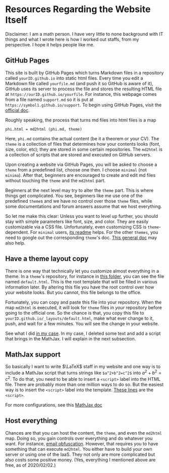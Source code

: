 


# Resources Regarding the Website Itself

Disclaimer:
I am a math person.
I have very little to none background with IT things and
what I wrote here is how I worked out staffs, from my perspective.
I hope it helps people like me.


## GitHub Pages

This site is built by GitHub Pages which turns Markdown files
in a repository called `yourID.github.io` into static html files.
Every time you edit a Markdown file called `yourfile.md`
(and push it so GitHub is aware of it),
GitHub uses its server to process the file and
stores the resulting HTML file at `https://ourID.github.io/yourfile`.
For instance, this webpage comes from a file named `support.md`
so it is put at `https://symbol1.github.io/support`.
To begin using GitHub Pages,
visit the [official doc](https://pages.github.com/).

Roughly speaking, the process that turns md files into html files is a map

    phi.html = md2html (phi.md, theme)

Here, `phi.md` contains the actual content (be it a theorem or your CV).
The `theme` is a collection of files that determines
how your contents looks (font, size, color, etc);
they are stored in some certain repositories.
The `md2html` is a collection of scripts
that are stored and executed on GitHub servers.

Upon creating a website via GitHub Pages,
you will be asked to choose a `theme` from a predefined list, choose one then.
I choose `minimal` (not `minima`).
After that, beginners are encouraged to create and edit md files
without touching the `theme` and the `md2html` part.

Beginners at the next level may try to alter the `theme` part.
This is where things get complicated.
You see, beginners like me use one of the predefined `theme`s
and we have no control over those `theme` files,
while some documentations and forum answers assume that we host everything.

So let me make this clear:
Unless you want to level up further,
you should stay with simple parameters like font, size, and color.
They are easily customizable via a CSS file.
Unfortunately, even customizing CSS is `theme`-dependent.
For `minimal` users,
[its readme](https://github.com/pages-themes/minimal#stylesheet) helps.
For the other `themes`,
you need to google out the corresponding `theme`'s doc.
[This general doc][add CSS] may also help.


## Have a theme layout copy

There is one way that technically
let you customize almost everything in a theme.
In a `theme`'s repository, for instance in
[this folder](https://github.com/pages-themes/minimal/tree/master/_layouts),
you can see the file named `default.html`.
This is the root template that will be filled in various information later.
By altering this file you have the root control over how your website looks.
But you cannot, this file belongs to the office.

Fortunately, you can copy and paste this file into your repository.
When the map `md2html` is executed, it will look for `theme` files
in *your* repository before going to the official one.
So the chance is that, you copy this file to
`yourID.github.io/_layouts/default.html`,
make what ever change to it, push, and wait for a few minutes.
You will see the change in your website.

See what I did
[in my case](https://github.com/Symbol1/Symbol1.github.io/tree/master/_layouts).
In my case, I deleted some text and add a script that brings in the MathJax.
I will explain in the next subsection.


## MathJax support

So basically I want to write $\LaTeX$ staff in my website
and one way is to include a MathJax script
that turns strings like `$a^2+b^2=c^2$` into $a^2+b^2=c^2$.
To do that, you need to be able to insert a `<script>` label into the HTML file.
There are probably more than one million ways to do so.
But the easiest way is to insert the `<script>` label into the template.
[These lines][mathjax script] are the `<script>`.

For more configurations, see this
[MathJax doc](http://docs.mathjax.org/en/latest/web/start.html)


## Host everything

Chances are that you can host the content, the `theme`,
and even the `md2html` map.
Doing so, you gain controls over everything and do whatever you want.
For instance, [email obfuscation][email].
However, that requires you to have something that can execute `md2html`.
You either have to build your own server or using one of the IaaS.
They not only are more complicated but also costs some positive money.
(Yes, everything I mentioned above are free, as of 2020/02/02.)


[add CSS]: https://help.github.com/en/github/working-with-github-pages/adding-a-theme-to-your-github-pages-site-using-jekyll#customizing-your-themes-css
[mathjax script]: https://github.com/Symbol1/Symbol1.github.io/blob/master/_layouts/default.html#L13-L22
[email]: https://support.cloudflare.com/hc/en-us/articles/200170016-What-is-Email-Address-Obfuscation-

